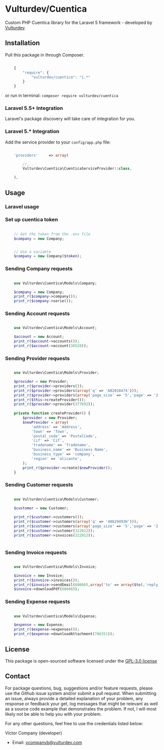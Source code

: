 Vulturdev/Cuentica
================

Custom PHP Cuentica library for the Laravel 5 framework - developed by [Vulturdev](http://vulturdev.com).

## Installation

Pull this package in through Composer.

```js

    {
        "require": {
            "vulturdev/cuentica": "1.*"
        }
    }

```

or run in terminal:
`composer require vulturdev/cuentica`

### Laravel 5.5+ Integration

Laravel's package discovery will take care of integration for you.


### Laravel 5.* Integration

Add the service provider to your `config/app.php` file:

```php

    'providers'     => array(

        //...
        Vulturdev\Cuentica\CuenticaServiceProvider::class,

    ),

```

## Usage

### Laravel usage

### Set up cuentica token

```php

    // Get the token from the .env file
    $company = new Company;

```

```php

    // Use a variable
    $company = new Company($token);

```

### Sending Company requests

```php

    use Vulturdev\Cuentica\Models\Company;

    $company = new Company;
    print_r($company->company());
    print_r($company->serie());

```

### Sending Account requests

```php

    use Vulturdev\Cuentica\Models\Account;

    $account = new Account;
    print_r($account->accounts());
    print_r($account->account(36528));

```

### Sending Provider requests

```php

    use Vulturdev\Cuentica\Models\Provider;

    $provider = new Provider;
    print_r($provider->providers());
    print_r($provider->providers(array('q' => 'A82018474')));
    print_r($provider->providers(array('page_size' => '5','page' => '2')));
    print_r($this->createProvider());
    print_r($provider->provider(377692));
    
    private function createProvider() {
        $provider = new Provider;
        $newProvider = array(
            'address' => 'Address',
            'town' => 'Town',
            'postal_code' => 'PostalCode',
            'cif' => 'Cif',
            'tradename' => 'Tradename',
            'business_name' => 'Business Name',
            'business_type' => 'company',
            'region' => 'alicante',
        );
        print_r($provider->create($newProvider));
    }

```

### Sending Customer requests

```php

    use Vulturdev\Cuentica\Models\Customer;

    $customer = new Customer;
    
    print_r($customer->customers());
    print_r($customer->customers(array('q' => '48629493H')));
    print_r($customer->customers(array('page_size' => '5','page' => '2')));
    print_r($customer->customer(322012));
    print_r($customer->invoices(322012));
    
```

### Sending Invoice requests

```php

    use Vulturdev\Cuentica\Models\Invoice;

    $invoice = new Invoice;
    print_r($invoice->invoices());
    print_r($invoice->sendEmail(686665,array('to' => array($to),'reply_to' => $reply_to,'subject' => $subject,'body' => $body)));
    $invoice->downloadPdf(686665);

```

### Sending Expense requests

```php

    use Vulturdev\Cuentica\Models\Expense;

    $expense = new Expense;
    print_r($expense->expenses());
    print_r($expense->downloadAttachment(786351));

```

## License

This package is open-sourced software licensed under the [GPL-3.0 license](https://opensource.org/licenses/GPL-3.0)

## Contact

For package questions, bug, suggestions and/or feature requests, please use the Github issue system and/or submit a pull request. When submitting an issue, always provide a detailed explanation of your problem, any response or feedback your get, log messages that might be relevant as well as a source code example that demonstrates the problem. If not, I will most likely not be able to help you with your problem.

For any other questions, feel free to use the credentials listed below: 

Víctor Company (developer)

- Email: vcompanyb@vulturdev.com